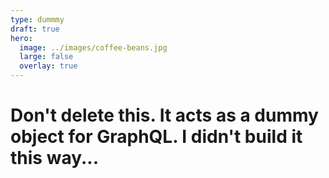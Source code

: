 ```yaml
---
type: dummmy
draft: true
hero:
  image: ../images/coffee-beans.jpg
  large: false
  overlay: true
---
```


# Don't delete this. It acts as a dummy object for GraphQL. I didn't build it this way...